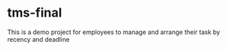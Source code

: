# tms-final
This is a demo project for employees to manage and arrange their task by recency and deadline
